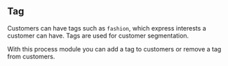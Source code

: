 ## Tag

Customers can have tags such as `fashion`, which express interests a customer can have. Tags are used for customer segmentation.

With this process module you can add a tag to customers or remove a tag from customers.

